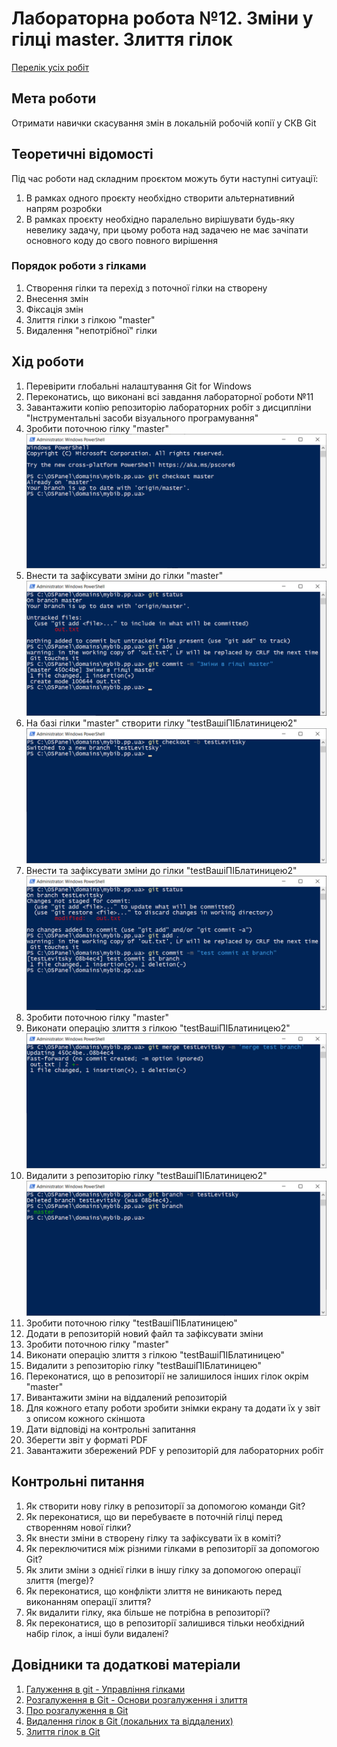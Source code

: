 # Лабораторна робота №12. Зміни у гілці master. Злиття гілок

[Перелік усіх робіт](README.md)

## Мета роботи

Отримати навички скасування змін в локальній робочій копії у СКВ Git

## Теоретичні відомості

Під час роботи над складним проєктом можуть бути наступні ситуації:

1.  В рамках одного проєкту необхідно створити альтернативний напрям розробки
2.  В рамках проєкту необхідно паралельно вирішувати будь-яку невелику задачу, при цьому робота над задачею не має зачіпати основного коду до свого повного вирішення

### Порядок роботи з гілками

1.  Створення гілки та перехід з поточної гілки на створену
2.  Внесення змін
3.  Фіксація змін
4.  Злиття гілки з гілкою "master"
5.  Видалення "непотрібної" гілки

## Хід роботи

1.  Перевірити глобальні налаштування Git for Windows
2.  Переконатись, що виконані всі завдання лабораторної роботи №11
3.  Завантажити копію репозиторію лабораторних робіт з дисципліни "Інструментальні засоби візуального програмування"
4.  Зробити поточною гілку "master"
![Зробити поточною гілку master](img/12-010.png)
5.  Внести та зафіксувати зміни до гілки "master"
![Внести та зафіксувати зміни до master](img/12-020.png)
6.  На базі гілки "master" створити гілку "testВашіПІБлатиницею2"
![Нова гілка](img/12-030.png)
7.  Внести та зафіксувати зміни до гілки "testВашіПІБлатиницею2"
![Фіксація змін у новій гілці](img/12-040.png)
8.  Зробити поточною гілку "master"
9.  Виконати операцію злиття з гілкою "testВашіПІБлатиницею2"
![Злиття змін вказаної гілки у master](img/12-050.png)
10.  Видалити з репозиторію гілку "testВашіПІБлатиницею2"
![Видалення вказаної гілки](img/12-060.png)
11.  Зробити поточною гілку "testВашіПІБлатиницею"
12.  Додати в репозиторій новий файл та зафіксувати зміни
13.  Зробити поточною гілку "master"
14.  Виконати операцію злиття з гілкою "testВашіПІБлатиницею"
15.  Видалити з репозиторію гілку "testВашіПІБлатиницею"
16.  Переконатися, що в репозиторії не залишилося інших гілок окрім "master"
17.  Вивантажити зміни на віддалений репозиторій
18.  Для кожного етапу роботи зробити знімки екрану та додати їх у звіт з описом кожного скіншота
19.  Дати відповіді на контрольні запитання
20.  Зберегти звіт у форматі PDF
21.  Завантажити збережений PDF у репозиторій для лабораторних робіт

## Контрольні питання

1.  Як створити нову гілку в репозиторії за допомогою команди Git?
2.  Як переконатися, що ви перебуваєте в поточній гілці перед створенням нової гілки?
3.  Як внести зміни в створену гілку та зафіксувати їх в коміті?
4.  Як переключитися між різними гілками в репозиторії за допомогою Git?
5.  Як злити зміни з однієї гілки в іншу гілку за допомогою операції злиття (merge)?
6.  Як переконатися, що конфлікти злиття не виникають перед виконанням операції злиття?
7.  Як видалити гілку, яка більше не потрібна в репозиторії?
8.  Як переконатися, що в репозиторії залишився тільки необхідний набір гілок, а інші були видалені?

## Довідники та додаткові матеріали


1.  [Галуження в git - Управління гілками](https://git-scm.com/book/uk/v2/Галуження-в-git-Управління-гілками)
2.  [Розгалуження в Git - Основи розгалуження і злиття](https://git-scm.com/book/ru/v2/Ветвление-в-Git-Основы-ветвления-и-слияния)
3.  [Про розгалуження в Git](https://ru.hexlet.io/courses/git_base/lessons/introduction_to_git_branches_theory/theory_unit)
4.  [Видалення гілок  в Git (локальних та віддалених)](https://badcode.ru/kak-udalit-vietku-v-git-lokalnuiu-ili-udalionnuiu/)
5.  [Злиття гілок в Git](https://deadsith.github.io/2017/01/11/%D0%B7%D0%BB%D0%B8%D1%82%D1%82%D1%8F-%D0%B2%D1%96%D1%82%D0%BE%D0%BA-%D0%B2-git/)